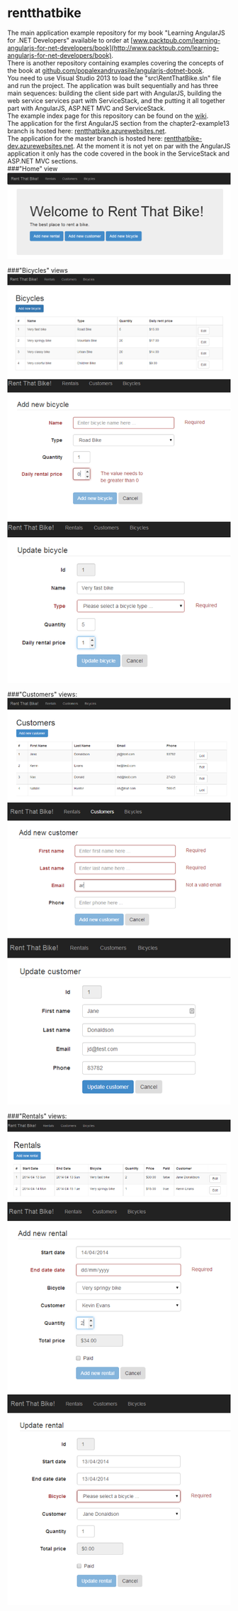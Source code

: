 rentthatbike
============

The main application example repository for my book "Learning AngularJS for .NET Developers" available to order at  [www.packtpub.com/learning-angularjs-for-net-developers/book](http://www.packtpub.com/learning-angularjs-for-net-developers/book).  
There is another repository containing examples covering the concepts of the book at [github.com/popalexandruvasile/angularjs-dotnet-book](https://github.com/popalexandruvasile/angularjs-dotnet-book).  
You need to use Visual Studio 2013 to load the "src\RentThatBike.sln" file and run the project.
The application was built sequentially and has three main sequences: building the client side part with AngularJS, building the web service services part with ServiceStack, and the putting it all together part with AngularJS, ASP.NET MVC and ServiceStack.  
The example index page for this repository can be found on the [wiki](https://github.com/popalexandruvasile/rentthatbike/wiki).  
The application for the first AngularJS section from the chapter2-example13 branch is hosted here: [rentthatbike.azurewebsites.net](http://rentthatbike.azurewebsites.net).  
The application for the master branch is hosted here: [rentthatbike-dev.azurewebsites.net](http://rentthatbike-dev.azurewebsites.net). At the moment it is not yet on par with the AngularJS application it only has the code covered in the book in the ServiceStack and ASP.NET MVC sections.  
###"Home" view  
![Home](/docs/images/home.PNG "Home")

###"Bicycles" views
![Index](/docs/images/bicycles_index.PNG "Index")
![New](/docs/images/bicycles_new.PNG "New")
![Edit](/docs/images/bicycles_edit.PNG "Edit")

###"Customers" views:  
![Index](/docs/images/customers_index.PNG "Index")
![New](/docs/images/customers_new.PNG "New")
![Edit](/docs/images/customers_edit.PNG "Edit")

###"Rentals" views:  
![Index](/docs/images/rentals_index.PNG "Index")
![New](/docs/images/rentals_new.PNG "New")
![Edit](/docs/images/rentals_edit.PNG "Edit")

